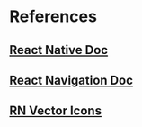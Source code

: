 # References

## [React Native Doc](https://reactnative.dev/docs/flexbox#going-deeper)

## [React Navigation Doc](https://reactnavigation.org/docs/getting-started#installation)

## [RN Vector Icons](https://github.com/oblador/react-native-vector-icons#bundled-icon-sets)